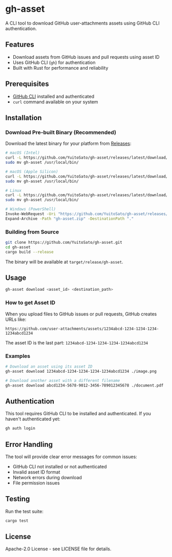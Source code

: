 # gh-asset

A CLI tool to download GitHub user-attachments assets using GitHub CLI authentication.

## Features

- Download assets from GitHub issues and pull requests using asset ID
- Uses GitHub CLI (`gh`) for authentication
- Built with Rust for performance and reliability

## Prerequisites

- [GitHub CLI](https://cli.github.com/) installed and authenticated
- `curl` command available on your system

## Installation

### Download Pre-built Binary (Recommended)

Download the latest binary for your platform from [Releases](https://github.com/YuitoSato/gh-asset/releases/latest):

```bash
# macOS (Intel)
curl -L https://github.com/YuitoSato/gh-asset/releases/latest/download/gh-asset-x86_64-apple-darwin.tar.gz | tar -xz
sudo mv gh-asset /usr/local/bin/

# macOS (Apple Silicon)
curl -L https://github.com/YuitoSato/gh-asset/releases/latest/download/gh-asset-aarch64-apple-darwin.tar.gz | tar -xz
sudo mv gh-asset /usr/local/bin/

# Linux
curl -L https://github.com/YuitoSato/gh-asset/releases/latest/download/gh-asset-x86_64-unknown-linux-gnu.tar.gz | tar -xz
sudo mv gh-asset /usr/local/bin/

# Windows (PowerShell)
Invoke-WebRequest -Uri "https://github.com/YuitoSato/gh-asset/releases/latest/download/gh-asset-x86_64-pc-windows-msvc.zip" -OutFile "gh-asset.zip"
Expand-Archive -Path "gh-asset.zip" -DestinationPath "."
```

### Building from Source

```bash
git clone https://github.com/YuitoSato/gh-asset.git
cd gh-asset
cargo build --release
```

The binary will be available at `target/release/gh-asset`.

## Usage

```bash
gh-asset download <asset_id> <destination_path>
```

### How to get Asset ID

When you upload files to GitHub issues or pull requests, GitHub creates URLs like:
```
https://github.com/user-attachments/assets/1234abcd-1234-1234-1234-1234abcd1234
```

The asset ID is the last part: `1234abcd-1234-1234-1234-1234abcd1234`

### Examples

```bash
# Download an asset using its asset ID
gh-asset download 1234abcd-1234-1234-1234-1234abcd1234 ./image.png

# Download another asset with a different filename
gh-asset download abcd1234-5678-9012-3456-789012345678 ./document.pdf
```

## Authentication

This tool requires GitHub CLI to be installed and authenticated. If you haven't authenticated yet:

```bash
gh auth login
```

## Error Handling

The tool will provide clear error messages for common issues:
- GitHub CLI not installed or not authenticated
- Invalid asset ID format
- Network errors during download
- File permission issues

## Testing

Run the test suite:

```bash
cargo test
```

## License

Apache-2.0 License - see LICENSE file for details.